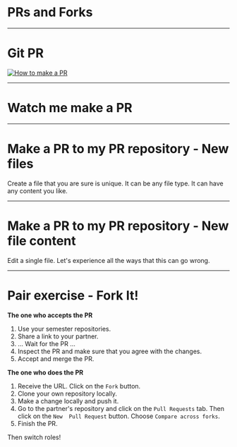 <div class="title-card">
    <h1>PRs and Forks</h1>
</div>

---

# Git PR

[![How to make a PR](http://img.youtube.com/vi/8lGpZkjnkt4/0.jpg)](https://www.youtube.com/watch?v=8lGpZkjnkt4)

---

# Watch me make a PR

---

# Make a PR to my PR repository - New files

Create a file that you are sure is unique. It can be any file type.
It can have any content you like. 

---

# Make a PR to my PR repository - New file content

Edit a single file. Let's experience all the ways that this can go wrong. 

---

<div class="exercise-card">
    <h1>Pair exercise - Fork It!</h1>
</div>

**The one who accepts the PR**

1. Use your semester repositories.
2. Share a link to your partner.
3. ... Wait for the PR ...
4. Inspect the PR and make sure that you agree with the changes.
4. Accept and merge the PR.


**The one who does the PR**

1. Receive the URL. Click on the `Fork` button.
2. Clone your own repository locally. 
3. Make a change locally and push it.
4. Go to the partner's repository and click on the `Pull Requests` tab. Then click on the `New  Pull Request` button. Choose `Compare across forks`.
5. Finish the PR. 

Then switch roles!

